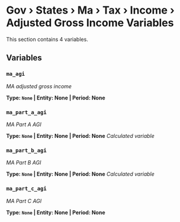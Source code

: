 # Gov › States › Ma › Tax › Income › Adjusted Gross Income Variables

This section contains 4 variables.

## Variables

### `ma_agi`
*MA adjusted gross income*

**Type: `None` | Entity: None | Period: None**

### `ma_part_a_agi`
*MA Part A AGI*

**Type: `None` | Entity: None | Period: None**
*Calculated variable*

### `ma_part_b_agi`
*MA Part B AGI*

**Type: `None` | Entity: None | Period: None**
*Calculated variable*

### `ma_part_c_agi`
*MA Part C AGI*

**Type: `None` | Entity: None | Period: None**
